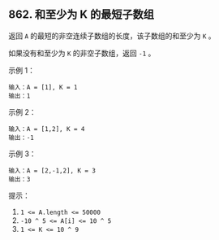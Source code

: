 ## 862. 和至少为 K 的最短子数组
返回 `A` 的最短的非空连续子数组的长度，该子数组的和至少为 `K` 。

如果没有和至少为 `K` 的非空子数组，返回 `-1` 。

示例 1：
```
输入：A = [1], K = 1
输出：1
```

示例 2：
```
输入：A = [1,2], K = 4
输出：-1
```

示例 3：
```
输入：A = [2,-1,2], K = 3
输出：3
```

提示：

1. `1 <= A.length <= 50000`
2. `-10 ^ 5 <= A[i] <= 10 ^ 5`
3. `1 <= K <= 10 ^ 9`